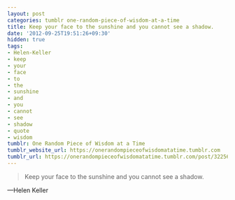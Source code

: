 ```yaml
---
layout: post
categories: tumblr one-random-piece-of-wisdom-at-a-time
title: Keep your face to the sunshine and you cannot see a shadow.
date: '2012-09-25T19:51:26+09:30'
hidden: true
tags:
- Helen-Keller
- keep
- your
- face
- to
- the
- sunshine
- and
- you
- cannot
- see
- shadow
- quote
- wisdom
tumblr: One Random Piece of Wisdom at a Time
tumblr_website_url: https://onerandompieceofwisdomatatime.tumblr.com
tumblr_url: https://onerandompieceofwisdomatatime.tumblr.com/post/32256598163/keep-your-face-to-the-sunshine-and-you-cannot-see
---
```

> Keep your face to the sunshine and you cannot see a shadow.

—Helen Keller
